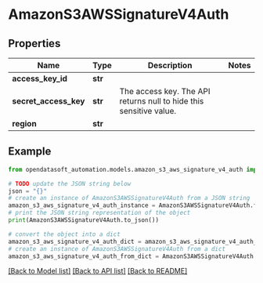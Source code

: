 # AmazonS3AWSSignatureV4Auth


## Properties

Name | Type | Description | Notes
------------ | ------------- | ------------- | -------------
**access_key_id** | **str** |  | 
**secret_access_key** | **str** | The access key. The API returns null to hide this sensitive value. | 
**region** | **str** |  | 

## Example

```python
from opendatasoft_automation.models.amazon_s3_aws_signature_v4_auth import AmazonS3AWSSignatureV4Auth

# TODO update the JSON string below
json = "{}"
# create an instance of AmazonS3AWSSignatureV4Auth from a JSON string
amazon_s3_aws_signature_v4_auth_instance = AmazonS3AWSSignatureV4Auth.from_json(json)
# print the JSON string representation of the object
print(AmazonS3AWSSignatureV4Auth.to_json())

# convert the object into a dict
amazon_s3_aws_signature_v4_auth_dict = amazon_s3_aws_signature_v4_auth_instance.to_dict()
# create an instance of AmazonS3AWSSignatureV4Auth from a dict
amazon_s3_aws_signature_v4_auth_from_dict = AmazonS3AWSSignatureV4Auth.from_dict(amazon_s3_aws_signature_v4_auth_dict)
```
[[Back to Model list]](../README.md#documentation-for-models) [[Back to API list]](../README.md#documentation-for-api-endpoints) [[Back to README]](../README.md)


